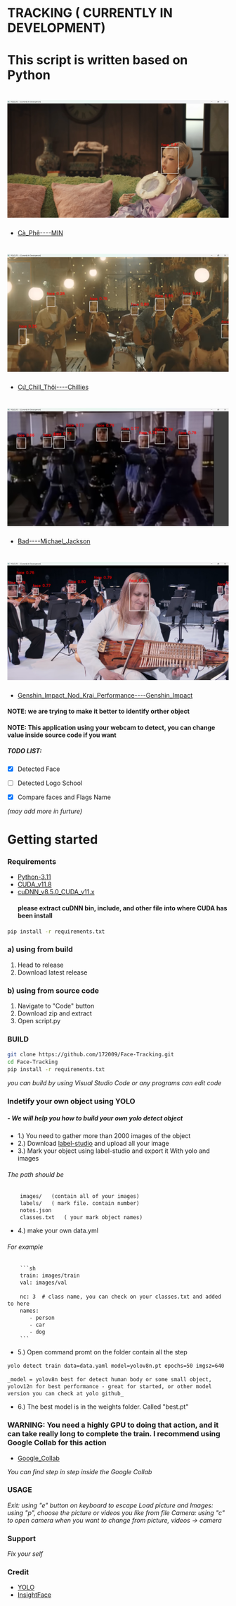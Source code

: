 # TRACKING ( CURRENTLY IN DEVELOPMENT)
# This script is written based on Python

# ![title](https://github.com/172009/Face-Tracking/blob/main/assets/image/sh1.png)
- [Cà_Phê----MIN](https://www.youtube.com/watch?v=7m8ek8D9me0&list=RD7m8ek8D9me0&start_radio=1)
# ![title](https://github.com/172009/Face-Tracking/blob/main/assets/image/sh2.png)
- [ Cứ_Chill_Thôi----Chillies](https://www.youtube.com/watch?v=LZN4I3K8SC0&list=RDLZN4I3K8SC0&start_radio=1)
# ![tittle](https://github.com/172009/Face-Tracking/blob/main/assets/image/sh3.png)
- [Bad----Michael_Jackson](https://www.youtube.com/watch?v=dsUXAEzaC3Q&list=RDdsUXAEzaC3Q&start_radio=1)
# ![title](https://github.com/172009/Face-Tracking/blob/main/assets/image/sh4.png)
- [Genshin_Impact_Nod_Krai_Performance----Genshin_Impact](https://www.youtube.com/watch?v=RuXa_yxZMGI&list=RDRuXa_yxZMGI&start_radio=1)




#### NOTE: we are trying to make it better to identify orther object
#### NOTE: This application using your webcam to detect, you can change value inside source code if you want


##### TODO LIST:

-[x] Detected Face
-[ ] Detected Logo School
-[x] Compare faces and Flags Name


_(may add more in furture)_


# Getting started
### Requirements
- [Python-3.11]([https://www.python.org/downloads/](https://www.python.org/downloads/release/python-3110/))
- [CUDA_v11.8](https://developer.nvidia.com/cuda-11-8-0-download-archive)
- [cuDNN_v8.5.0_CUDA_v11.x](https://developer.nvidia.com/compute/cudnn/secure/8.5.0/local_installers/11.7/cudnn-windows-x86_64-8.5.0.96_cuda11-archive.zip)
  #### please extract cuDNN bin, include, and other file into where CUDA has been install
```sh
pip install -r requirements.txt
```
### a) using from build
1. Head to release
2. Download latest release

### b) using from source code
1. Navigate to "Code" button
2. Download zip and extract
3. Open script.py


### BUILD 
```sh
git clone https://github.com/172009/Face-Tracking.git
cd Face-Tracking
pip install -r requirements.txt
```
_you can build by using Visual Studio Code or any programs can edit code_

### Indetify your own object using YOLO

##### - We will help you how to build your own yolo detect object

- 1.) You need to gather more than 2000 images of the object
- 2.) Download [label-studio](https://labelstud.io/) and upload all your image
- 3.) Mark your object using label-studio and export it With yolo and images 
###### The path should be
        images/   (contain all of your images)
        labels/   ( mark file. contain number)
        notes.json 
        classes.txt   ( your mark object names)
- 4.) make your own data.yml
###### For example
        ```sh
        train: images/train
        val: images/val

        nc: 3  # class name, you can check on your classes.txt and added to here
        names:
           - person
           - car
           - dog
        ```
- 5.) Open command promt on the folder contain all the step
```sh
yolo detect train data=data.yaml model=yolov8n.pt epochs=50 imgsz=640
```
    _model = yolov8n best for detect human body or some small object, yolov12n for best performance - great for started, or other model version you can check at yolo github_

- 6.) The best model is in the weights folder. Called "best.pt"



### WARNING: You need a highly GPU to doing that action, and it can take really long to complete the train. I recommend using Google Collab for this action

- [Google_Collab](https://colab.research.google.com/github/EdjeElectronics/Train-and-Deploy-YOLO-Models/blob/main/Train_YOLO_Models.ipynb#scrollTo=EMEDk5byzxY5)

_You can find step in step inside the Google Collab_


### USAGE
_Exit: using "e" button on keyboard to escape_
_Load picture and Images: using "p", choose the picture or videos you like from file_
_Camera: using "c" to open camera when you want to change from picture, videos -> camera_



### Support
_Fix your self_

### Credit
- [YOLO](https://github.com/ultralytics/ultralytics)
- [InsightFace](https://github.com/deepinsight/insightface)







